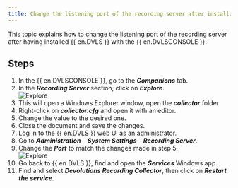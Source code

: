 ```yaml
---
title: Change the listening port of the recording server after installation
---
```

This topic explains how to change the listening port of the recording server after having installed {{ en.DVLS }} with the {{ en.DVLSCONSOLE }}.

## Steps
1. In the {{ en.DVLSCONSOLE }}, go to the ***Companions*** tab.
1. In the ***Recording Server*** section, click on ***Explore***.  
![Explore](https://webdevolutions.azureedge.net/docs/en/kb/KB0062.png)
1. This will open a Windows Explorer window, open the ***collector*** folder.
1. Right-click on ***collector.cfg*** and open it with an editor.
1. Change the ***<Port></Port>*** value to the desired one.
1. Close the document and save the changes.
1. Log in to the {{ en.DVLS }} web UI as an administrator.
1. Go to ***Administration*** – ***System Settings*** – ***Recording Server***.
1. Change the ***Port*** to match the changes made in step 5.  
![Explore](https://webdevolutions.azureedge.net/docs/en/kb/KB0063.png)
1. Go back to {{ en.DVLS }}, find and open the ***Services*** Windows app.
1. Find and select ***Devolutions Recording Collector***, then click on ***Restart the service***.

